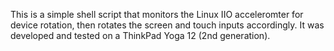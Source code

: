 This is a simple shell script that monitors the Linux IIO acceleromter for
device rotation, then rotates the screen and touch inputs accordingly. It was
developed and tested on a ThinkPad Yoga 12 (2nd generation).
